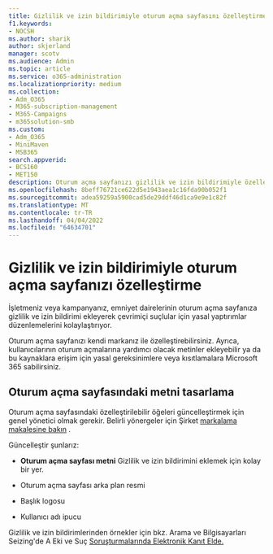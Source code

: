 ```yaml
---
title: Gizlilik ve izin bildirimiyle oturum açma sayfasını özelleştirme
f1.keywords:
- NOCSH
ms.author: sharik
author: skjerland
manager: scotv
ms.audience: Admin
ms.topic: article
ms.service: o365-administration
ms.localizationpriority: medium
ms.collection:
- Adm_O365
- M365-subscription-management
- M365-Campaigns
- m365solution-smb
ms.custom:
- Adm_O365
- MiniMaven
- MSB365
search.appverid:
- BCS160
- MET150
description: Oturum açma sayfanızı gizlilik ve izin bildirimiyle özelleştirin ve Microsoft 365.
ms.openlocfilehash: 8beff76721ce622d5e1943aea1c16fda90b052f1
ms.sourcegitcommit: adea59259a5900cad5de29ddf46d1ca9e9e1c82f
ms.translationtype: MT
ms.contentlocale: tr-TR
ms.lasthandoff: 04/04/2022
ms.locfileid: "64634701"
---
```

# <a name="customize-your-sign-in-page-with-a-privacy-and-consent-notice"></a>Gizlilik ve izin bildirimiyle oturum açma sayfanızı özelleştirme

İşletmeniz veya kampanyanız, emniyet dairelerinin oturum açma sayfanıza gizlilik ve izin bildirimi ekleyerek çevrimiçi suçlular için yasal yaptırımlar düzenlemelerini kolaylaştırıyor.

Oturum açma sayfanızı kendi markanız ile özelleştirebilirsiniz. Ayrıca, kullanıcılarının oturum açmalarına yardımcı olacak metinler ekleyebilir ya da bu kaynaklara erişim için yasal gereksinimlere veya kısıtlamalara Microsoft 365 sabilirsiniz.

## <a name="design-customization-the-text-on-your-sign-in-page"></a>Oturum açma sayfasındaki metni tasarlama

Oturum açma sayfasındaki özelleştirilebilir öğeleri güncelleştirmek için genel yönetici olmak gerekir. Belirli yönergeler için Şirket [markalama makalesine bakın](/azure/active-directory/fundamentals/customize-branding) .

Güncelleştir şunlarız:

- **Oturum açma sayfası metni** Gizlilik ve izin bildirimini eklemek için kolay bir yer.

- Oturum açma sayfası arka plan resmi

- Başlık logosu

- Kullanıcı adı ipucu

Gizlilik ve izin bildirimlerinden örnekler için bkz. Arama ve Bilgisayarları Seizing'de A Eki ve Suç [Soruşturmalarında Elektronik Kanıt Elde.](https://www.justice.gov/sites/default/files/criminal-ccips/legacy/2015/01/14/ssmanual2009.pdf)